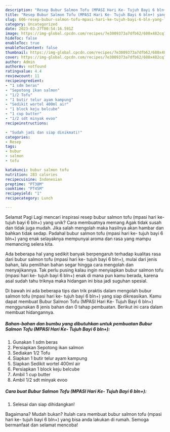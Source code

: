 ```yaml
---
description: "Resep Bubur Salmon Tofu (MPASI Hari Ke- Tujuh Bayi 6 bln+) yang Lezat Sekali, Lezat"
title: "Resep Bubur Salmon Tofu (MPASI Hari Ke- Tujuh Bayi 6 bln+) yang Lezat Sekali, Lezat"
slug: 606-resep-bubur-salmon-tofu-mpasi-hari-ke-tujuh-bayi-6-bln-yang-lezat-sekali-lezat
category: Uncategorized
date: 2023-03-27T00:54:16.591Z
image: https://img-global.cpcdn.com/recipes/7e3009373a7dfb62/680x482cq70/bubur-salmon-tofu-mpasi-hari-ke-tujuh-bayi-6-bln-foto-resep-utama.jpg
hideToc: false
enableToc: true
enableTocContent: false
thumbnail: https://img-global.cpcdn.com/recipes/7e3009373a7dfb62/680x482cq70/bubur-salmon-tofu-mpasi-hari-ke-tujuh-bayi-6-bln-foto-resep-utama.jpg
cover: https://img-global.cpcdn.com/recipes/7e3009373a7dfb62/680x482cq70/bubur-salmon-tofu-mpasi-hari-ke-tujuh-bayi-6-bln-foto-resep-utama.jpg
author: Admin
authorAv: notfound
ratingvalue: 4.4
reviewcount: 11
recipeingredient:
- "1 sdm beras"
- "Sepotong ikan salmon"
- "1/2 Tofu"
- "1 butir telur ayam kampung"
- "Sedikit wortel 400ml air"
- "1 block keju belcube"
- "1 cup butter"
- "1/2 sdt minyak evoo"
recipeinstructions:

- "Sudah jadi dan siap dinikmati!"
categories:
- Resep
tags:
- bubur
- salmon
- tofu

katakunci: bubur salmon tofu 
nutrition: 283 calories
recipecuisine: Indonesian
preptime: "PT38M"
cooktime: "PT45M"
recipeyield: "1"
recipecategory: Lunch

---
```



Selamat Pagi Lagi mencari inspirasi resep bubur salmon tofu (mpasi hari ke- tujuh bayi 6 bln+) yang unik? Cara membuatnya memang Agak tidak susah dan tidak juga mudah. Jika salah mengolah maka hasilnya akan hambar dan bahkan tidak sedap. Padahal bubur salmon tofu (mpasi hari ke- tujuh bayi 6 bln+) yang enak selayaknya mempunyai aroma dan rasa yang mampu memancing selera kita.




Ada beberapa hal yang sedikit banyak berpengaruh terhadap kualitas rasa dari bubur salmon tofu (mpasi hari ke- tujuh bayi 6 bln+), mulai dari jenis bahan, lalu pemilihan bahan segar hingga cara mengolah dan menyajikannya. Tak perlu pusing kalau ingin menyiapkan bubur salmon tofu (mpasi hari ke- tujuh bayi 6 bln+) enak di mana pun kamu berada, karena asal sudah tahu triknya maka hidangan ini bisa jadi suguhan spesial.


Di bawah ini ada beberapa tips dan trik praktis dalam mengolah bubur salmon tofu (mpasi hari ke- tujuh bayi 6 bln+) yang siap dikreasikan. Kamu dapat membuat Bubur Salmon Tofu (MPASI Hari Ke- Tujuh Bayi 6 bln+) menggunakan 8 jenis bahan dan 0 tahap pembuatan. Berikut ini cara dalam membuat hidangannya.

<!--inarticleads1-->

##### Bahan-bahan dan bumbu yang dibutuhkan untuk pembuatan Bubur Salmon Tofu (MPASI Hari Ke- Tujuh Bayi 6 bln+):

1. Gunakan 1 sdm beras
1. Persiapkan Sepotong ikan salmon
1. Sediakan 1/2 Tofu
1. Siapkan 1 butir telur ayam kampung
1. Siapkan Sedikit wortel 400ml air
1. Persiapkan 1 block keju belcube
1. Ambil 1 cup butter
1. Ambil 1/2 sdt minyak evoo




<!--inarticleads2-->

##### Cara buat Bubur Salmon Tofu (MPASI Hari Ke- Tujuh Bayi 6 bln+):


1. Selesai dan siap dihidangkan!



Bagaimana? Mudah bukan? Itulah cara membuat bubur salmon tofu (mpasi hari ke- tujuh bayi 6 bln+) yang bisa anda lakukan di rumah. Semoga bermanfaat dan selamat mencoba!
